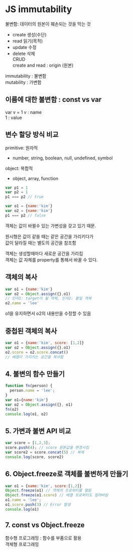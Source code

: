 # JS immutability  
불변함: 데이터의 원본이 훼손되는 것을 막는 것  
 - create 생성(수단)
 - read 읽기(목적)
 - update 수정  
 - delete 삭제  
CRUD  
create and read : origin (원본)  

immutability : 불변함  
mutability : 가변함  

## 이름에 대한 불변함 : const vs var  
var v = 1
v : name  
1 : value  

## 변수 할당 방식 비교  
primitive: 원자적  
- number, string, boolean, null, undefined, symbol  

object: 복합적  
- object, array, function  
```js
var p1 = 1
var p2 = 1
p1 === p2 // true

var o1 = {name:'kim'}
var o2 = {name:'kim'}
p1 === p2 // false
```
객체는 값이 바뀔수 있는 가변성을 갖고 있기 때문.

원시형은 값이 같을 때는 같은 공간을 가리키다가  
값이 달라질 때는 별도의 공간을 참조함  

객체는 생성할때마다 새로운 공간을 가리킴  
객체는 값 자체를 property를 통해서 바꿀 수 있다.  

## 객체의 복사  
```js
var o1 = {name:'kim'}
var o2 = Object.assign({},o1) 
// 인자1: target이 될 객체, 인자2: 붙일 객체
o2.name = 'lee'
```
o1을 유지하면서 o2의 내용만을 수정할 수 있음  

## 중첩된 객체의 복사  
```js
var o1 = {name:'kim', score: [1,2]}
var o2 = Object.assign({},o1)
o2.score = o2.score.concat() 
// 배열이 가리키는 공간을 복사함  
```

## 4. 불변의 함수 만들기  
```js
function fn(person) {
  person.name = 'lee';
}
var o1={name:'kim'}
var o2 = Object.assign({}, o1)
fn(o2)
console.log(o1, o2)
```
## 5. 가변과 불변 API 비교
```js
var score = [1,2,3];
score.push(4); // score 원본값을 변경시킴  
var score2 = score.concat(5) // 복제
console.log(score, score2)
```

## 6. Object.freeze로 객체를 불변하게 만들기  
```js
var o1 = {name:'kim', score:[1,2]}
Object.freeze(o1) // 객체의 프로퍼티를 얼림
Object.freeze(o1.score) // 배열 프로퍼티도 얼려버림
o1.name = 'lee';
o1.score.push(3) // Error 발생
console.log(o1)
```

## 7. const vs Object.freeze  

함수형 프로그래밍 : 함수를 부품으로 활용  
객체형 프로그래밍  

